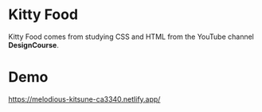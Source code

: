 # Kitty Food
Kitty Food comes from studying CSS and HTML from the YouTube channel **DesignCourse**.

# Demo
https://melodious-kitsune-ca3340.netlify.app/


